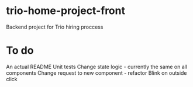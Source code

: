 # trio-home-project-front
Backend project for Trio hiring proccess

# To do
An actual README
Unit tests
Change state logic - currently the same on all components
Change request to new component - refactor
Blink on outside click